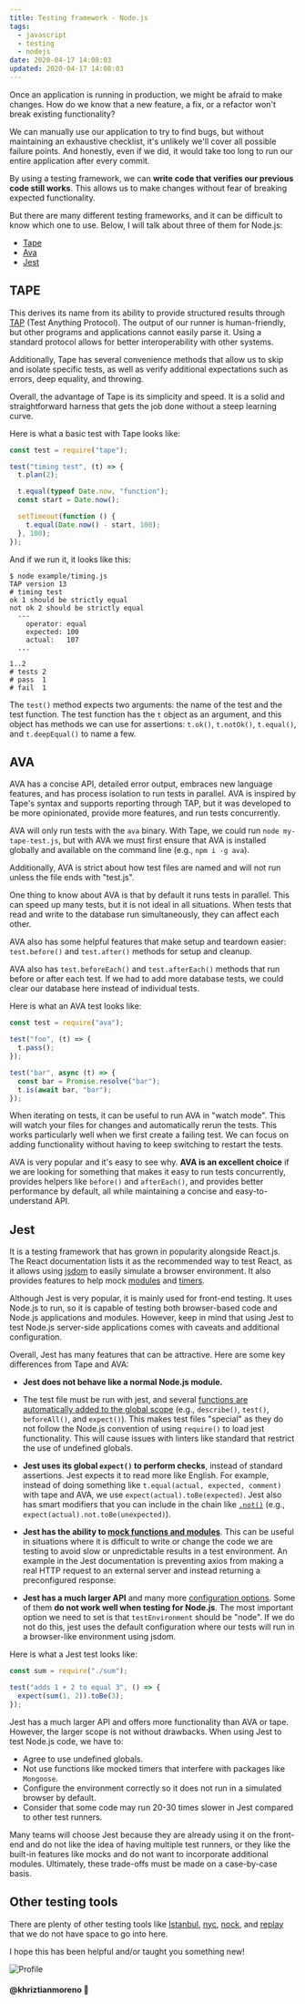 ```yaml
---
title: Testing framework - Node.js
tags:
  - javascript
  - testing
  - nodejs
date: 2020-04-17 14:08:03
updated: 2020-04-17 14:08:03
---
```


Once an application is running in production, we might be afraid to make changes. How do we know that a new feature, a fix, or a refactor won't break existing functionality?

We can manually use our application to try to find bugs, but without maintaining an exhaustive checklist, it's unlikely we'll cover all possible failure points. And honestly, even if we did, it would take too long to run our entire application after every commit.

By using a testing framework, we can **write code that verifies our previous code still works**. This allows us to make changes without fear of breaking expected functionality.

But there are many different testing frameworks, and it can be difficult to know which one to use. Below, I will talk about three of them for Node.js:

- [Tape](https://github.com/substack/tape)
- [Ava](https://github.com/avajs/ava)
- [Jest](https://jestjs.io)

## TAPE

This derives its name from its ability to provide structured results through [TAP](https://testanything.org/) (Test Anything Protocol). The output of our runner is human-friendly, but other programs and applications cannot easily parse it. Using a standard protocol allows for better interoperability with other systems.

Additionally, Tape has several convenience methods that allow us to skip and isolate specific tests, as well as verify additional expectations such as errors, deep equality, and throwing.

Overall, the advantage of Tape is its simplicity and speed. It is a solid and straightforward harness that gets the job done without a steep learning curve.

Here is what a basic test with Tape looks like:

```javascript
const test = require("tape");

test("timing test", (t) => {
  t.plan(2);

  t.equal(typeof Date.now, "function");
  const start = Date.now();

  setTimeout(function () {
    t.equal(Date.now() - start, 100);
  }, 100);
});
```

And if we run it, it looks like this:

```shell
$ node example/timing.js
TAP version 13
# timing test
ok 1 should be strictly equal
not ok 2 should be strictly equal
  ---
    operator: equal
    expected: 100
    actual:   107
  ...

1..2
# tests 2
# pass  1
# fail  1
```

The `test()` method expects two arguments: the name of the test and the test function. The test function has the `t` object as an argument, and this object has methods we can use for assertions: `t.ok()`, `t.notOk()`, `t.equal()`, and `t.deepEqual()` to name a few.

## AVA

AVA has a concise API, detailed error output, embraces new language features, and has process isolation to run tests in parallel. AVA is inspired by Tape's syntax and supports reporting through TAP, but it was developed to be more opinionated, provide more features, and run tests concurrently.

AVA will only run tests with the `ava` binary. With Tape, we could run `node my-tape-test.js`, but with AVA we must first ensure that AVA is installed globally and available on the command line (e.g., `npm i -g ava`).

Additionally, AVA is strict about how test files are named and will not run unless the file ends with "test.js".

One thing to know about AVA is that by default it runs tests in parallel. This can speed up many tests, but it is not ideal in all situations. When tests that read and write to the database run simultaneously, they can affect each other.

AVA also has some helpful features that make setup and teardown easier: `test.before()` and `test.after()` methods for setup and cleanup.

AVA also has `test.beforeEach()` and `test.afterEach()` methods that run before or after each test. If we had to add more database tests, we could clear our database here instead of individual tests.

Here is what an AVA test looks like:

```javascript
const test = require("ava");

test("foo", (t) => {
  t.pass();
});

test("bar", async (t) => {
  const bar = Promise.resolve("bar");
  t.is(await bar, "bar");
});
```

When iterating on tests, it can be useful to run AVA in "watch mode". This will watch your files for changes and automatically rerun the tests. This works particularly well when we first create a failing test. We can focus on adding functionality without having to keep switching to restart the tests.

AVA is very popular and it's easy to see why. **AVA is an excellent choice** if we are looking for something that makes it easy to run tests concurrently, provides helpers like `before()` and `afterEach()`, and provides better performance by default, all while maintaining a concise and easy-to-understand API.

## Jest

It is a testing framework that has grown in popularity alongside React.js. The React documentation lists it as the recommended way to test React, as it allows using [jsdom](https://github.com/jsdom/jsdom) to easily simulate a browser environment. It also provides features to help mock [modules](https://jestjs.io/docs/en/manual-mocks) and [timers](https://jestjs.io/docs/en/timer-mocks).

Although Jest is very popular, it is mainly used for front-end testing. It uses Node.js to run, so it is capable of testing both browser-based code and Node.js applications and modules. However, keep in mind that using Jest to test Node.js server-side applications comes with caveats and additional configuration.

Overall, Jest has many features that can be attractive. Here are some key differences from Tape and AVA:

- **Jest does not behave like a normal Node.js module.**

- The test file must be run with jest, and several [functions are automatically added to the global scope](https://jestjs.io/docs/en/api) (e.g., `describe()`, `test()`, `beforeAll()`, and `expect()`). This makes test files "special" as they do not follow the Node.js convention of using `require()` to load jest functionality. This will cause issues with linters like standard that restrict the use of undefined globals.

- **Jest uses its global `expect()` to perform checks**, instead of standard assertions. Jest expects it to read more like English. For example, instead of doing something like `t.equal(actual, expected, comment)` with tape and AVA, we use `expect(actual).toBe(expected)`. Jest also has smart modifiers that you can include in the chain like [`.not()`](https://jestjs.io/docs/en/expect) (e.g., `expect(actual).not.toBe(unexpected)`).

- **Jest has the ability to [mock functions and modules](https://jestjs.io/docs/en/mock-functions)**. This can be useful in situations where it is difficult to write or change the code we are testing to avoid slow or unpredictable results in a test environment. An example in the Jest documentation is preventing axios from making a real HTTP request to an external server and instead returning a preconfigured response.

- **Jest has a much larger API** and many more [configuration options](https://jestjs.io/docs/en/configuration). Some of them **do not work well when testing for Node.js**. The most important option we need to set is that `testEnvironment` should be "node". If we do not do this, jest uses the default configuration where our tests will run in a browser-like environment using jsdom.

Here is what a Jest test looks like:

```javascript
const sum = require("./sum");

test("adds 1 + 2 to equal 3", () => {
  expect(sum(1, 2)).toBe(3);
});
```

Jest has a much larger API and offers more functionality than AVA or tape. However, the larger scope is not without drawbacks. When using Jest to test Node.js code, we have to:

- Agree to use undefined globals.
- Not use functions like mocked timers that interfere with packages like `Mongoose`.
- Configure the environment correctly so it does not run in a simulated browser by default.
- Consider that some code may run 20-30 times slower in Jest compared to other test runners.

Many teams will choose Jest because they are already using it on the front-end and do not like the idea of having multiple test runners, or they like the built-in features like mocks and do not want to incorporate additional modules. Ultimately, these trade-offs must be made on a case-by-case basis.

## Other testing tools

There are plenty of other testing tools like [Istanbul](https://istanbul.js.org/), [nyc](https://github.com/istanbuljs/nyc), [nock](https://www.npmjs.com/package/nock), and [replay](https://www.npmjs.com/package/replay) that we do not have space to go into here.

I hope this has been helpful and/or taught you something new!

![Profile](https://res.cloudinary.com/khriztianmoreno/image/upload/c_scale,w_148/v1591324337/KM-brand/stickers/sticker-3_2x.png)

#### @khriztianmoreno 🚀
